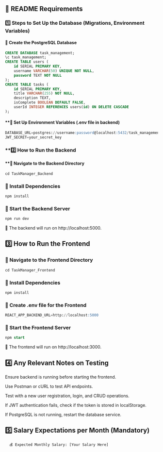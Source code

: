 ## **📌 README Requirements**  

### **1️⃣ Steps to Set Up the Database (Migrations, Environment Variables)**  

#### **🔹 Create the PostgreSQL Database**  
```sql
CREATE DATABASE task_management;
\c task_management;
CREATE TABLE users (
    id SERIAL PRIMARY KEY,
    username VARCHAR(50) UNIQUE NOT NULL,
    password TEXT NOT NULL
);
CREATE TABLE tasks (
    id SERIAL PRIMARY KEY,
    title VARCHAR(255) NOT NULL,
    description TEXT,
    isComplete BOOLEAN DEFAULT FALSE,
    userId INTEGER REFERENCES users(id) ON DELETE CASCADE
);
```

#### **🔹 Set Up Environment Variables (.env file in backend)

```sql
DATABASE_URL=postgres://username:password@localhost:5432/task_management
JWT_SECRET=your_secret_key
```
### **2️⃣ How to Run the Backend

#### **🔹 Navigate to the Backend Directory

```sql
cd TaskManager_Backend
```

### 🔹 Install Dependencies

```sql
npm install
```

### 🔹 Start the Backend Server

```sql
npm run dev
```

📌 The backend will run on http://localhost:5000.


## 3️⃣ How to Run the Frontend

### 🔹 Navigate to the Frontend Directory

```sql
cd TaskManager_Frontend
```

### 🔹 Install Dependencies

```sql
npm install
```

### 🔹 Create .env file for the Frontend

```sql
REACT_APP_BACKEND_URL=http://localhost:5000
```

### 🔹 Start the Frontend Server

```sql
npm start
```

📌 The frontend will run on http://localhost:3000.

## 4️⃣ Any Relevant Notes on Testing

Ensure backend is running before starting the frontend.
      
Use Postman or cURL to test API endpoints.
      
Test with a new user registration, login, and CRUD operations.
      
If JWT authentication fails, check if the token is stored in localStorage.
      
If PostgreSQL is not running, restart the database service.

## 5️⃣ Salary Expectations per Month (Mandatory)

      💰 Expected Monthly Salary: [Your Salary Here]


